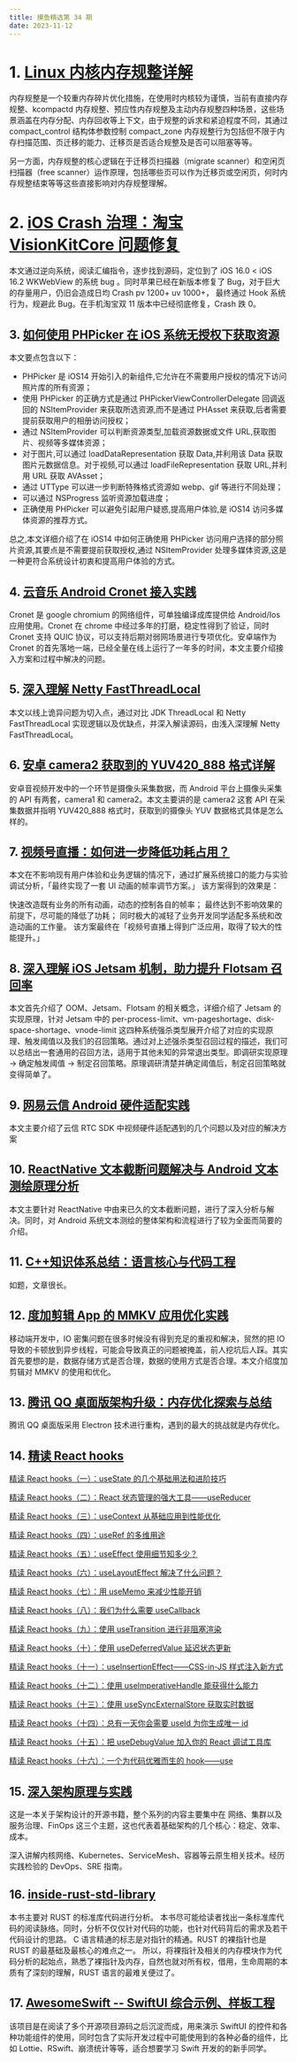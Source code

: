 ```yaml
---
title: 摸鱼精选第 34 期
date: 2023-11-12
---
```



# 1. [Linux 内核内存规整详解](https://mp.weixin.qq.com/s/Ts7yGSuTrh3JLMnP4E3ajA)

内存规整是一个较重内存碎片优化措施，在使用时内核较为谨慎，当前有直接内存规整、kcompactd 内存规整、预应性内存规整及主动内存规整四种场景，这些场景涵盖在内存分配、内存回收等上下文，由于规整的诉求和紧迫程度不同，其通过 compact_control 结构体参数控制 compact_zone 内存规整行为包括但不限于内存扫描范围、页迁移的能力、迁移页是否适合规整及是否可以阻塞等等。

另一方面，内存规整的核心逻辑在于迁移页扫描器（migrate scanner）和空闲页扫描器（free scanner）运作原理，包括哪些页可以作为迁移页或空闲页，何时内存规整结束等等这些直接影响对内存规整理解。

# 2. [iOS Crash 治理：淘宝 VisionKitCore 问题修复](https://mp.weixin.qq.com/s/pmnrDbIeueGS_7Sck-83qQ)

本文通过逆向系统，阅读汇编指令，逐步找到源码，定位到了 iOS 16.0 < iOS 16.2 WKWebView 的系统 bug 。同时苹果已经在新版本修复了 Bug，对于巨大的存量用户，仍旧会造成日均 Crash pv 1200+ uv 1000+， 最终通过 Hook 系统行为，规避此 Bug。在手机淘宝双 11 版本中已经彻底修复，Crash 跌 0。

## 3. [如何使用 PHPicker 在 iOS 系统无授权下获取资源](https://mp.weixin.qq.com/s/NyfcdTDiD0s6WKcLSW87bg)

本文要点包含以下：

- PHPicker 是 iOS14 开始引入的新组件,它允许在不需要用户授权的情况下访问照片库的所有资源；
- 使用 PHPicker 的正确方式是通过 PHPickerViewControllerDelegate 回调返回的 NSItemProvider 来获取所选资源,而不是通过 PHAsset 来获取,后者需要提前获取用户的相册访问授权；
- 通过 NSItemProvider 可以判断资源类型,加载资源数据或文件 URL,获取图片、视频等多媒体资源；
- 对于图片,可以通过 loadDataRepresentation 获取 Data,并利用该 Data 获取图片元数据信息。对于视频,可以通过 loadFileRepresentation 获取 URL,并利用 URL 获取 AVAsset；
- 通过 UTType 可以进一步判断特殊格式资源如 webp、gif 等进行不同处理；
- 可以通过 NSProgress 监听资源加载进度；
- 正确使用 PHPicker 可以避免引起用户疑惑,提高用户体验,是 iOS14 访问多媒体资源的推荐方式。

总之,本文详细介绍了在 iOS14 中如何正确使用 PHPicker 访问用户选择的部分照片资源,其要点是不需要提前获取授权,通过 NSItemProvider 处理多媒体资源,这是一种更符合系统设计初衷和提高用户体验的方式。

## 4. [云音乐 Android Cronet 接入实践](https://mp.weixin.qq.com/s/XIzyDsNwS5VzYSfX7kguOA)

Cronet 是 google chromium 的网络组件，可单独编译成库提供给 Android/Ios 应用使用。Cronet 在 chrome 中经过多年的打磨，稳定性得到了验证，同时 Cronet 支持 QUIC 协议，可以支持后期对弱网场景进行专项优化。安卓端作为 Cronet 的首先落地一端，已经全量在线上运行了一年多的时间，本文主要介绍接入方案和过程中解决的问题。

## 5. [深入理解 Netty FastThreadLocal](https://mp.weixin.qq.com/s/P_X7Ros7MJReDi6wVLS3Xw)

本文以线上诡异问题为切入点，通过对比 JDK ThreadLocal 和 Netty FastThreadLocal 实现逻辑以及优缺点，并深入解读源码，由浅入深理解 Netty FastThreadLocal。

## 6. [安卓 camera2 获取到的 YUV420_888 格式详解](https://mp.weixin.qq.com/s/2gVpD3oGs049PAl91BRPBQ)

安卓音视频开发中的一个环节是摄像头采集数据，而 Android 平台上摄像头采集的 API 有两套，camera1 和 camera2。本文主要讲的是 camera2 这套 API 在采集数据并指明 YUV420_888 格式时，获取到的摄像头 YUV 数据格式具体是怎么样的。

## 7. [视频号直播：如何进一步降低功耗占用？](https://mp.weixin.qq.com/s/LKoGJylYfyk8iTXlvoW0gA)

本文在不影响现有用户体验和业务逻辑的情况下，通过扩展系统接口的能力与实验调试分析，「最终实现了一套 UI 动画的帧率调节方案。」 该方案得到的效果是：

快速改造既有业务的所有动画，动态的控制各自的帧率；
最终达到不影响效果的前提下，尽可能的降低了功耗；
同时极大的减轻了业务开发同学适配多系统和改造动画的工作量。
该方案最终在「视频号直播上得到广泛应用，取得了较大的性能提升。」

## 8. [深入理解 iOS Jetsam 机制，助力提升 Flotsam 召回率](https://mp.weixin.qq.com/s/vUMmQvZ1I91fhf8kFXY_mA)

本文首先介绍了 OOM、Jetsam、Flotsam 的相关概念，详细介绍了 Jetsam 的实现原理，针对 Jetsam 中的 per-process-limit、vm-pageshortage、disk-space-shortage、vnode-limit 这四种系统强杀类型展开介绍了对应的实现原理、触发阈值以及我们的召回策略。通过对上述强杀类型召回过程的描述，我们可以总结出一套通用的召回方法，适用于其他未知的异常退出类型。即调研实现原理 -> 确定触发阈值 -> 制定召回策略。原理调研清楚并确定阈值后，制定召回策略就变得简单了。

## 9. [网易云信 Android 硬件适配实践](https://mp.weixin.qq.com/s/bCkZoyK3vK2iJTDzikN9ng)

本文主要介绍了云信 RTC SDK 中视频硬件适配遇到的几个问题以及对应的解决方案

## 10. [ReactNative 文本截断问题解决与 Android 文本测绘原理分析](https://mp.weixin.qq.com/s/v7k-kiOaPjT5TzIIz4YIzQ)

本文主要针对 ReactNative 中由来已久的文本截断问题，进行了深入分析与解决。同时，对 Android 系统文本测绘的整体架构和流程进行了较为全面而简要的介绍。

## 11. [C++知识体系总结：语言核心与代码工程](https://mp.weixin.qq.com/s/lQoH4UF36_zKrw-Jbp2ylw)

如题，文章很长。

## 12. [度加剪辑 App 的 MMKV 应用优化实践](https://mp.weixin.qq.com/s/Ll6vRyVuXHb5fvr8AySZ0w)

移动端开发中，IO 密集问题在很多时候没有得到充足的重视和解决，贸然的把 IO 导致的卡顿放到异步线程，可能会导致真正的问题被掩盖，前人挖坑后人踩。其实首先要想的是，数据存储方式是否合理，数据的使用方式是否合理。本文介绍度加剪辑对 MMKV 的使用和优化。

## 13. [腾讯 QQ 桌面版架构升级：内存优化探索与总结](https://mp.weixin.qq.com/s/REHP26sx-8HjDIvGM63kJw)

腾讯 QQ 桌面版采用 Electron 技术进行重构，遇到的最大的挑战就是内存优化。

## 14. [精读 React hooks](https://weijunext.com/tag/React%20hooks)

[精读 React hooks（一）：useState 的几个基础用法和进阶技巧](https://weijunext.com/article/36abddc1-a8cb-4618-b6eb-e536c4879535)

[精读 React hooks（二）：React 状态管理的强大工具——useReducer](https://weijunext.com/article/486d38b7-bb0a-4493-a72c-01077000b098)

[精读 React hooks（三）：useContext 从基础应用到性能优化](https://weijunext.com/article/99d401ae-7428-405d-8af5-5c23c582dec8)

[精读 React hooks（四）：useRef 的多维用途](https://weijunext.com/article/f3460492-19ff-4214-8111-f1effa11e3ab)

[精读 React hooks（五）：useEffect 使用细节知多少？](https://weijunext.com/article/772e7900-ead5-4468-8a68-599e916bc651)

[精读 React hooks（六）：useLayoutEffect 解决了什么问题？](https://weijunext.com/article/fe61d9a6-84a1-4315-8e1d-34303cb2a497)

[精读 React hooks（七）：用 useMemo 来减少性能开销](https://weijunext.com/article/75704b53-4f6d-45db-a73b-f0cd6ce90ce9)

[精读 React hooks（八）：我们为什么需要 useCallback](https://weijunext.com/article/0db6ef00-d058-4204-8502-0990d06d0a4b)

[精读 React hooks（九）：使用 useTransition 进行非阻塞渲染](https://weijunext.com/article/5458862c-76aa-436e-adc5-269dc82228df)

[精读 React hooks（十）：使用 useDeferredValue 延迟状态更新](https://weijunext.com/article/0ca90f65-4cc3-4a64-a6ab-de0b2fde87a3)

[精读 React hooks（十一）：useInsertionEffect——CSS-in-JS 样式注入新方式](https://weijunext.com/article/ab3037b7-c0b6-4335-a869-431553a6b644)

[精读 React hooks（十二）：使用 useImperativeHandle 能获得什么能力](https://weijunext.com/article/9e8ce44c-238d-4eb7-b194-69493ac7c3e5)

[精读 React hooks（十三）：使用 useSyncExternalStore 获取实时数据](https://weijunext.com/article/9e8ce44c-238d-4eb7-b194-69493ac7c3e5)

[精读 React hooks（十四）：总有一天你会需要 useId 为你生成唯一 id](https://weijunext.com/article/ba0498cb-3bb5-4d76-a93f-ed7c51864fee)

[精读 React hooks（十五）：把 useDebugValue 加入你的 React 调试工具库](https://weijunext.com/article/01f63502-f459-4615-820d-a992d7322a89)

[精读 React hooks（十六）：一个为代码优雅而生的 hook——use](https://weijunext.com/article/4a9829b4-64ea-4254-bcf6-a9a2eb9cd131)

## 15. [深入架构原理与实践](https://thebyte.com.cn)

这是一本关于架构设计的开源书籍，整个系列的内容主要集中在 网络、集群以及服务治理、FinOps 这三个主题，这也代表着基础架构的几个核心：稳定、效率、成本。

深入讲解内核网络、Kubernetes、ServiceMesh、容器等云原生相关技术。经历实践检验的 DevOps、SRE 指南。

## 16. [inside-rust-std-library](https://github.com/Warrenren/inside-rust-std-library)

本书主要对 RUST 的标准库代码进行分析。
本书尽可能给读者找出一条标准库代码的阅读脉络。同时，分析不仅仅针对代码的功能，也针对代码背后的需求及若干代码设计的思路。
C 语言精通的标志是对指针的精通。RUST 的裸指针也是 RUST 的最基础及最核心的难点之一。 所以，将裸指针及相关的内存模块作为代码分析的起始点，熟悉了裸指针及内存，自然也就对所有权，借用，生命周期的本质有了深刻的理解，RUST 语言的最难关便过了。

## 17. [AwesomeSwift -- SwiftUI 综合示例、样板工程](https://github.com/Shouheng88/AwesomeSwift)

该项目是在阅读了多个开源项目源码之后沉淀而成，用来演示 SwiftUI 的控件和各种功能组件的使用，同时包含了实际开发过程中可能使用到的各种必备的组件，比如 Lottie、RSwift、崩溃统计等等，适合想要学习 Swift 开发的的新手同学。
